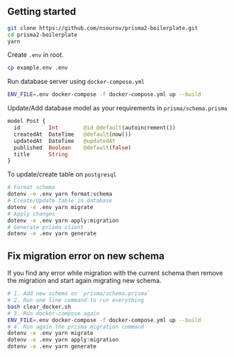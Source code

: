 ## Getting started

```sh
git clone https://github.com/nsourov/prisma2-boilerplate.git
cd prisma2-boilerplate
yarn
```

Create `.env` in root.

```sh
cp example.env .env
```
Run database server using `docker-compose.yml`

```sh
ENV_FILE=.env docker-compose -f docker-compose.yml up --build
```

Update/Add database model as your requirements in `prisma/schema.prisma`

```graphql
model Post {
  id         Int        @id @default(autoincrement())
  createdAt  DateTime   @default(now())
  updatedAt  DateTime   @updatedAt
  published  Boolean    @default(false)
  title      String
}
```

To update/create table on `postgresql`

```sh
# Format schema
dotenv -e .env yarn format:schema
# Create/Update table in database
dotenv -e .env yarn migrate
# Apply changes
dotenv -e .env yarn apply:migration
# Generate prisma client
dotenv -e .env yarn generate
```

## Fix migration error on new schema
If you find any error while migration with the current schema then remove the migration and start again migrating new schema.

```sh
# 1. Add new schema on `prisma/schema.prisma`
# 2. Run one line command to run everything
bash clear_docker.sh
# 3. Run docker-compose again
ENV_FILE=.env docker-compose -f docker-compose.yml up --build
# 4. Run again the prisma migration command
dotenv -e .env yarn migrate
dotenv -e .env yarn apply:migration
dotenv -e .env yarn generate
```
